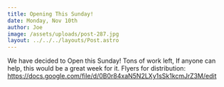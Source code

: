 ```yaml
---
title: Opening This Sunday!
date: Monday, Nov 10th
author: Joe
image: /assets/uploads/post-287.jpg
layout: ../../../layouts/Post.astro
---
```


We have decided to Open this Sunday!  Tons of work left,  If anyone can help,  this would be a great week for it.  Flyers for distribution: https://docs.google.com/file/d/0B0r84xaN5N2LXy1sSk1kcmJrZ3M/edit
